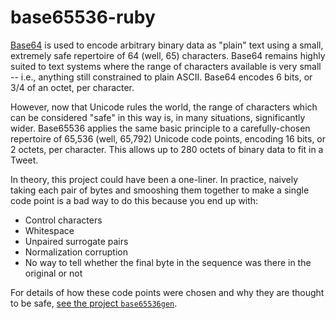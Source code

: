 # base65536-ruby

[Base64](https://en.wikipedia.org/wiki/Base64) is used to encode arbitrary binary data as "plain" 
text using a small, extremely safe repertoire of 64 (well, 65) characters. Base64 remains highly 
suited to text systems where the range of characters available is very small -- i.e., anything 
still constrained to plain ASCII. Base64 encodes 6 bits, or 3/4 of an octet, per character.

However, now that Unicode rules the world, the range of characters which can be considered "safe" 
in this way is, in many situations, significantly wider. Base65536 applies the same basic 
principle to a carefully-chosen repertoire of 65,536 (well, 65,792) Unicode code points, encoding 
16 bits, or 2 octets, per character. This allows up to 280 octets of binary data to fit in a 
Tweet.

In theory, this project could have been a one-liner. In practice, naively taking each pair of 
bytes and smooshing them together to make a single code point is a bad way to do this because you 
end up with:

* Control characters
* Whitespace
* Unpaired surrogate pairs
* Normalization corruption
* No way to tell whether the final byte in the sequence was there in the original or not

For details of how these code points were chosen and why they are thought to be safe, 
[see the project `base65536gen`](https://github.com/ferno/base65536gen).

